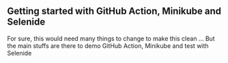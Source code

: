 ## Getting started with GitHub Action, Minikube and Selenide
For sure, this would need many things to change to make this clean ... But the main stuffs are there to demo GitHub Action, Minikube and test with Selenide
